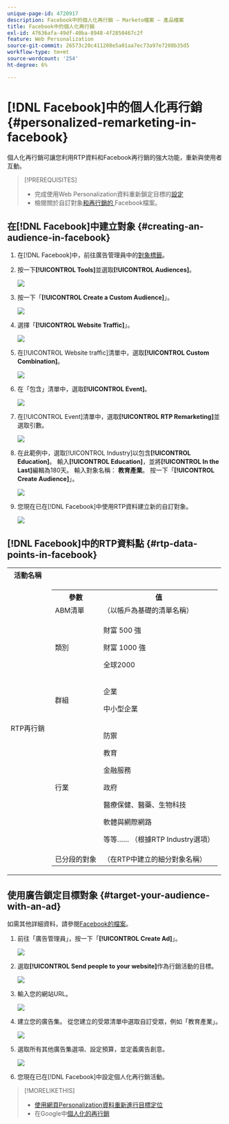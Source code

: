 ```yaml
---
unique-page-id: 4720917
description: Facebook中的個人化再行銷 — Marketo檔案 — 產品檔案
title: Facebook中的個人化再行銷
exl-id: 47636afa-49df-40ba-8948-4f2850467c2f
feature: Web Personalization
source-git-commit: 26573c20c411208e5a01aa7ec73a97e7208b35d5
workflow-type: tm+mt
source-wordcount: '254'
ht-degree: 6%

---
```


# [!DNL Facebook]中的個人化再行銷 {#personalized-remarketing-in-facebook}

個人化再行銷可讓您利用RTP資料和Facebook再行銷的強大功能，重新與使用者互動。

>[!PREREQUISITES]
>
>* 完成使用Web Personalization資料重新鎖定目標的[設定](/help/marketo/product-docs/web-personalization/website-retargeting/retargeting-with-web-personalization-data.md)
>* 檢閱關於自訂對象[和再行銷的](https://developers.facebook.com/docs/ads-for-websites/website-custom-audiences/getting-started#install-the-pixel)[ ](https://developers.facebook.com/docs/ads-for-websites/website-custom-audiences/getting-started#install-the-pixel)Facebook檔案。

## 在[!DNL Facebook]中建立對象 {#creating-an-audience-in-facebook}

1. 在[!DNL Facebook]中，前往廣告管理員中的[對象標籤](https://www.facebook.com/ads/audience_manager)。

1. 按一下&#x200B;**[!UICONTROL Tools]**&#x200B;並選取&#x200B;**[!UICONTROL Audiences]**。

   ![](assets/one-1.png)

1. 按一下「**[!UICONTROL Create a Custom Audience]**」。

   ![](assets/two-1.png)

1. 選擇「**[!UICONTROL Website Traffic]**」。

   ![](assets/image2015-1-19-16-3a32-3a2.png)

1. 在[!UICONTROL Website traffic]清單中，選取&#x200B;**[!UICONTROL Custom Combination]**。

   ![](assets/image2015-1-19-16-3a33-3a21.png)

1. 在「包含」清單中，選取&#x200B;**[!UICONTROL Event]**。

   ![](assets/image2015-1-19-16-3a34-3a9.png)

1. 在[!UICONTROL Event]清單中，選取&#x200B;**[!UICONTROL RTP Remarketing]**&#x200B;並選取引數。

   ![](assets/image2015-1-19-16-3a52-3a29.png)

1. 在此範例中，選取[!UICONTROL Industry]以包含&#x200B;**[!UICONTROL Education]**。 輸入&#x200B;**[!UICONTROL Education]**，並將&#x200B;**[!UICONTROL In the Last]**&#x200B;編輯為180天。 輸入對象名稱： **教育產業**。 按一下「**[!UICONTROL Create Audience]**」。

   ![](assets/image2015-1-19-16-3a56-3a15.png)

1. 您現在已在[!DNL Facebook]中使用RTP資料建立新的自訂對象。

   ![](assets/image2015-1-19-16-3a59-3a2.png)

## [!DNL Facebook]中的RTP資料點 {#rtp-data-points-in-facebook}

<table>
 <tbody>
  <tr>
   <th>活動名稱</th>
   <th> </th>
  </tr>
  <tr>
   <td>RTP再行銷</td>
   <td>
    <div>
     <table>
      <tbody>
       <tr>
        <th>參數</th>
        <th>值</th>
       </tr>
       <tr>
        <td>ABM清單</td>
        <td>（以帳戶為基礎的清單名稱）</td>
       </tr>
       <tr>
        <td colspan="1">類別</td>
        <td colspan="1"><p>財富 500 強</p><p>財富 1000 強</p><p>全球2000</p></td>
       </tr>
       <tr>
        <td colspan="1">群組</td>
        <td colspan="1"><p>企業</p><p>中小型企業</p></td>
       </tr>
       <tr>
        <td>行業</td>
        <td><p>防禦</p><p>教育</p><p>金融服務</p><p>政府</p><p>醫療保健、醫藥、生物科技</p><p>軟體與網際網路</p><p>等等…… （根據RTP Industry選項）</p></td>
       </tr>
       <tr>
        <td colspan="1">已分段的對象</td>
        <td colspan="1">（在RTP中建立的細分對象名稱）</td>
       </tr>
      </tbody>
     </table>
    </div></td>
  </tr>
 </tbody>
</table>

## 使用廣告鎖定目標對象 {#target-your-audience-with-an-ad}

如需其他詳細資料，請參閱[Facebook的檔案](https://developers.facebook.com/docs/ads-for-websites/website-custom-audiences/getting-started#target-your-audience)。

1. 前往「廣告管理員」，按一下「**[!UICONTROL Create Ad]**」。

   ![](assets/image2015-1-19-17-3a10-3a19.png)

1. 選取&#x200B;**[!UICONTROL Send people to your website]**&#x200B;作為行銷活動的目標。

   ![](assets/image2015-1-19-17-3a11-3a20.png)

1. 輸入您的網站URL。

   ![](assets/image2015-1-19-17-3a12-3a39.png)

1. 建立您的廣告集。 從您建立的受眾清單中選取自訂受眾，例如「教育產業」。

   ![](assets/image2015-1-19-17-3a18-3a13.png)

1. 選取所有其他廣告集選項、設定預算，並定義廣告創意。

   ![](assets/image2015-1-19-17-3a19-3a25.png)

1. 您現在已在[!DNL Facebook]中設定個人化再行銷活動。

>[!MORELIKETHIS]
>
>* [使用網頁Personalization資料重新進行目標定位](/help/marketo/product-docs/web-personalization/website-retargeting/retargeting-with-web-personalization-data.md)
>* 在Google中[個人化的再行銷](/help/marketo/product-docs/web-personalization/website-retargeting/personalized-remarketing-in-google.md)
